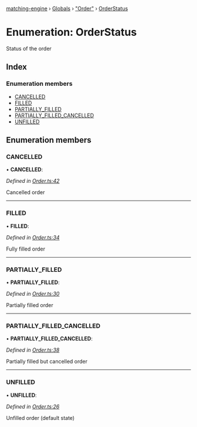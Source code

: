[matching-engine](../README.md) › [Globals](../globals.md) › ["Order"](../modules/_order_.md) › [OrderStatus](_order_.orderstatus.md)

# Enumeration: OrderStatus

Status of the order

## Index

### Enumeration members

* [CANCELLED](_order_.orderstatus.md#cancelled)
* [FILLED](_order_.orderstatus.md#filled)
* [PARTIALLY_FILLED](_order_.orderstatus.md#partially_filled)
* [PARTIALLY_FILLED_CANCELLED](_order_.orderstatus.md#partially_filled_cancelled)
* [UNFILLED](_order_.orderstatus.md#unfilled)

## Enumeration members

###  CANCELLED

• **CANCELLED**:

*Defined in [Order.ts:42](https://github.com/hanzoai/matching-engine/blob/9af2d1b/src/Order.ts#L42)*

Cancelled order

___

###  FILLED

• **FILLED**:

*Defined in [Order.ts:34](https://github.com/hanzoai/matching-engine/blob/9af2d1b/src/Order.ts#L34)*

Fully filled order

___

###  PARTIALLY_FILLED

• **PARTIALLY_FILLED**:

*Defined in [Order.ts:30](https://github.com/hanzoai/matching-engine/blob/9af2d1b/src/Order.ts#L30)*

Partially filled order

___

###  PARTIALLY_FILLED_CANCELLED

• **PARTIALLY_FILLED_CANCELLED**:

*Defined in [Order.ts:38](https://github.com/hanzoai/matching-engine/blob/9af2d1b/src/Order.ts#L38)*

Partially filled but cancelled order

___

###  UNFILLED

• **UNFILLED**:

*Defined in [Order.ts:26](https://github.com/hanzoai/matching-engine/blob/9af2d1b/src/Order.ts#L26)*

Unfilled order (default state)
